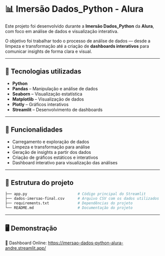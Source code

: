 # 📊 Imersão Dados_Python - Alura  

Este projeto foi desenvolvido durante a **Imersão Dados_Python** da **Alura**, com foco em análise de dados e visualização interativa.  

O objetivo foi trabalhar todo o processo de análise de dados — desde a limpeza e transformação até a criação de **dashboards interativos** para comunicar insights de forma clara e visual.  

---

## 🚀 Tecnologias utilizadas  

- **Python**   
- **Pandas** – Manipulação e análise de dados  
- **Seaborn** – Visualização estatística  
- **Matplotlib** – Visualização de dados  
- **Plotly** – Gráficos interativos  
- **Streamlit** – Desenvolvimento de dashboards  

---

## 📌 Funcionalidades  

- Carregamento e exploração de dados  
- Limpeza e transformação para análise  
- Geração de insights a partir dos dados  
- Criação de gráficos estáticos e interativos  
- Dashboard interativo para visualização das análises  

---

## 📂 Estrutura do projeto  

```bash
├── app.py                       # Código principal do Streamlit
├── dados-imersao-final.csv      # Arquivo CSV com os dados utilizados
├── requirements.txt             # Dependências do projeto
└── README.md                    # Documentação do projeto
````

---

## 🖥️ Demonstração
🔗 Dashboard Online: https://imersao-dados-python-alura-andre.streamlit.app/
